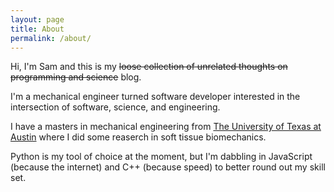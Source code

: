 ```yaml
---
layout: page
title: About
permalink: /about/
---
```


Hi, I'm Sam and this is my ~~loose collection of unrelated thoughts on programming and science~~ blog.

I'm a mechanical engineer turned software developer interested in the intersection of software, science, and engineering.

I have a masters in mechanical engineering from [The University of Texas at Austin](https://www.utexas.edu/) where I did some reaserch in soft tissue biomechanics.

Python is my tool of choice at the moment, but I'm dabbling in JavaScript (because the internet) and C++ (because speed) to better round out my skill set.
